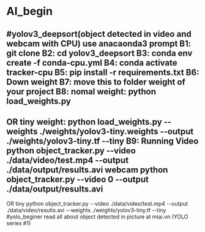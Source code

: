 # AI_begin
#yolov3_deepsort(object detected in video and webcam with CPU)
use anacaonda3 prompt
B1: git clone
B2: cd yolov3_deepsort
B3: conda env create -f conda-cpu.yml
B4: conda activate tracker-cpu
B5: pip install -r requirements.txt
B6: Down weight
B7: move this to folder weight of your project
B8: nomal weight:
python load_weights.py
-----------------
OR
tiny weight:
python load_weights.py --weights ./weights/yolov3-tiny.weights --output ./weights/yolov3-tiny.tf --tiny
B9: Running
Video
python object_tracker.py --video ./data/video/test.mp4 --output ./data/output/results.avi
webcam
python object_tracker.py --video 0 --output ./data/output/results.avi
-----------------
OR
tiny
python object_tracker.py --video ./data/video/test.mp4 --output ./data/video/results.avi --weights ./weights/yolov3-tiny.tf --tiny
#yolo_beginer
read all about object detected in picture at miai.vn (YOLO series #1)
